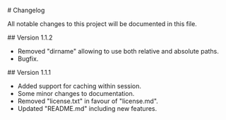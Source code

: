 # Changelog

All notable changes to this project will be documented in this file.

## Version 1.1.2

* Removed "dirname" allowing to use both relative and absolute paths.
* Bugfix.

## Version 1.1.1

* Added support for caching within session.
* Some minor changes to documentation.
* Removed "license.txt" in favour of "license.md".
* Updated "README.md" including new features.